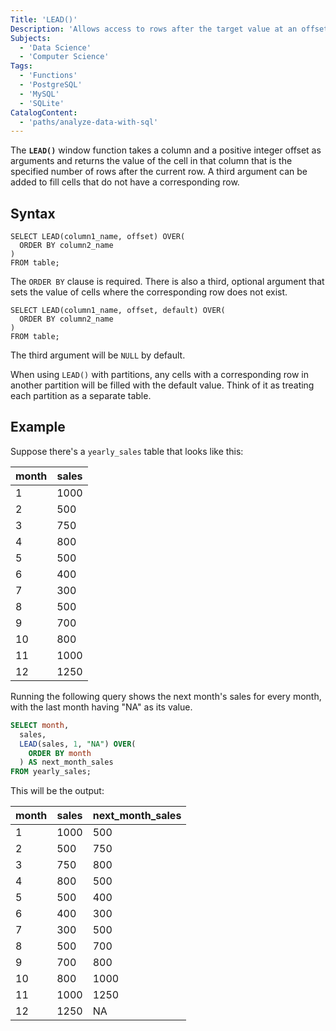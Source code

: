 ```yaml
---
Title: 'LEAD()'
Description: 'Allows access to rows after the target value at an offset.'
Subjects:
  - 'Data Science'
  - 'Computer Science'
Tags:
  - 'Functions'
  - 'PostgreSQL'
  - 'MySQL'
  - 'SQLite'
CatalogContent:
  - 'paths/analyze-data-with-sql'
---
```


The **`LEAD()`** window function takes a column and a positive integer offset as arguments and returns the value of the cell in that column that is the specified number of rows after the current row. A third argument can be added to fill cells that do not have a corresponding row.

## Syntax

```pseudo
SELECT LEAD(column1_name, offset) OVER(
  ORDER BY column2_name
)
FROM table;
```

The `ORDER BY` clause is required. There is also a third, optional argument that sets the value of cells where the corresponding row does not exist.

```pseudo
SELECT LEAD(column1_name, offset, default) OVER(
  ORDER BY column2_name
)
FROM table;
```

The third argument will be `NULL` by default.

When using `LEAD()` with partitions, any cells with a corresponding row in another partition will be filled with the default value. Think of it as treating each partition as a separate table.

## Example

Suppose there's a `yearly_sales` table that looks like this:

| month | sales |
| ----- | ----- |
| 1     | 1000  |
| 2     | 500   |
| 3     | 750   |
| 4     | 800   |
| 5     | 500   |
| 6     | 400   |
| 7     | 300   |
| 8     | 500   |
| 9     | 700   |
| 10    | 800   |
| 11    | 1000  |
| 12    | 1250  |

Running the following query shows the next month's sales for every month, with the last month having "NA" as its value.

```sql
SELECT month,
  sales,
  LEAD(sales, 1, "NA") OVER(
    ORDER BY month
  ) AS next_month_sales
FROM yearly_sales;
```

This will be the output:

| month | sales | next_month_sales |
| ----- | ----- | ---------------- |
| 1     | 1000  | 500              |
| 2     | 500   | 750              |
| 3     | 750   | 800              |
| 4     | 800   | 500              |
| 5     | 500   | 400              |
| 6     | 400   | 300              |
| 7     | 300   | 500              |
| 8     | 500   | 700              |
| 9     | 700   | 800              |
| 10    | 800   | 1000             |
| 11    | 1000  | 1250             |
| 12    | 1250  | NA               |
